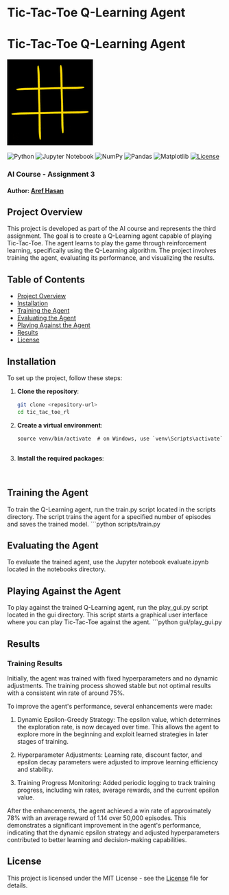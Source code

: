 # Tic-Tac-Toe Q-Learning Agent

# Tic-Tac-Toe Q-Learning Agent

![Tic-Tac-Toe Demo](tic_tac_toe.gif)

![Python](https://img.shields.io/badge/python-3670A0?style=for-the-badge&logo=python&logoColor=ffdd54)
![Jupyter Notebook](https://img.shields.io/badge/jupyter-%23FA0F00.svg?style=for-the-badge&logo=jupyter&logoColor=white)
![NumPy](https://img.shields.io/badge/numpy-%23013243.svg?style=for-the-badge&logo=numpy&logoColor=white)
![Pandas](https://img.shields.io/badge/pandas-%23150458.svg?style=for-the-badge&logo=pandas&logoColor=white)
![Matplotlib](https://img.shields.io/badge/Matplotlib-%23ffffff.svg?style=for-the-badge&logo=Matplotlib&logoColor=black)
[![License](https://img.shields.io/badge/license-MIT-blue.svg)](LICENSE) 

### AI Course - Assignment 3

#### Author: [Aref Hasan](https://github.com/aref-hasan) 

## Project Overview

This project is developed as part of the AI course and represents the third assignment. The goal is to create a Q-Learning agent capable of playing Tic-Tac-Toe. The agent learns to play the game through reinforcement learning, specifically using the Q-Learning algorithm. The project involves training the agent, evaluating its performance, and visualizing the results.

## Table of Contents

- [Project Overview](#project-overview)
- [Installation](#installation)
- [Training the Agent](#training-the-agent)
- [Evaluating the Agent](#evaluating-the-agent)
- [Playing Against the Agent](#playing-against-the-agent)
- [Results](#results)
- [License](#license)


## Installation


To set up the project, follow these steps:

1. **Clone the repository**:
   ```bash
   git clone <repository-url>
   cd tic_tac_toe_rl


2. **Create a virtual environment**:
    ```python3 -m venv venv
    source venv/bin/activate  # on Windows, use `venv\Scripts\activate`


3. **Install the required packages**:
    ```pip install -r requirements.txt

    
## Training the Agent
To train the Q-Learning agent, run the train.py script located in the scripts directory. The script trains the agent for a specified number of episodes and saves the trained model.
    ```python scripts/train.py


## Evaluating the Agent
To evaluate the trained agent, use the Jupyter notebook evaluate.ipynb located in the notebooks directory. 


## Playing Against the Agent
To play against the trained Q-Learning agent, run the play_gui.py script located in the gui directory. This script starts a graphical user interface where you can play Tic-Tac-Toe against the agent.
    ```python gui/play_gui.py





## Results


### Training Results
Initially, the agent was trained with fixed hyperparameters and no dynamic adjustments. The training process showed stable but not optimal results with a consistent win rate of around 75%.

To improve the agent's performance, several enhancements were made:

1. Dynamic Epsilon-Greedy Strategy: The epsilon value, which determines the exploration rate, is now decayed over time. This allows the agent to explore more in the beginning and exploit learned strategies in later stages of training.

2. Hyperparameter Adjustments: Learning rate, discount factor, and epsilon decay parameters were adjusted to improve learning efficiency and stability.

3. Training Progress Monitoring: Added periodic logging to track training progress, including win rates, average rewards, and the current epsilon value.


After the enhancements, the agent achieved a win rate of approximately 78% with an average reward of 1.14 over 50,000 episodes. This demonstrates a significant improvement in the agent's performance, indicating that the dynamic epsilon strategy and adjusted hyperparameters contributed to better learning and decision-making capabilities.

## License
This project is licensed under the MIT License - see the [License](LICENSE) file for details.
